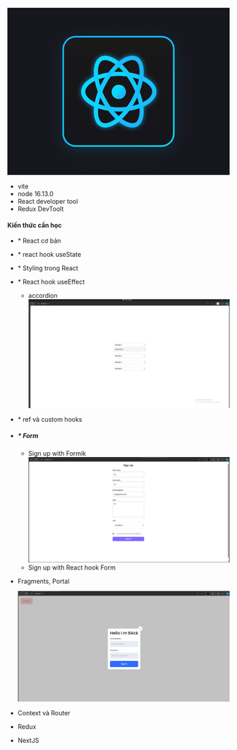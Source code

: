 ![alt text](image.png)

- vite
- node 16.13.0
- React developer tool
- Redux DevToolt

#### Kiến thức cần học

- \* React cơ bản
- \* react hook useState
- \* Styling trong React
- \* React hook useEffect
  - accordion
    ![alt text](image-3.png)
- \* ref và custom hooks
- ##### \* Form

  - Sign up with Formik
    ![alt text](image-1.png)
  - Sign up with React hook Form

- Fragments, Portal

  ![alt text](image-2.png)

- Context và Router

- Redux
- NextJS
